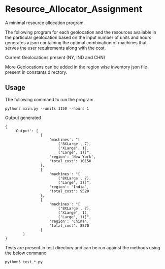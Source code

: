 # Resource_Allocator_Assignment
A minimal resource allocation program. 

The following program for each geolocation and the resources available in the particular geolocation based on the input number of units and hours generates a json containing the optimal combination of machines that serves the user requirements along with the cost.

Current Geolocations present (NY, IND and CHN)

More Geolocations can be added in the region wise inventory json file present in constants directory.

## Usage
The following command to run the program

```
python3 main.py --units 1150 --hours 1
```

Output generated

```
{
    'Output': [ 
                {
                    'machines': "[
                        ('8XLarge', 7), 
                        ('XLarge', 1), 
                        ('Large', 1)]",
                    'region': 'New York',
                    'total_cost': 10150
                },
                {
                    'machines': "[
                        ('8XLarge', 7), 
                        ('Large', 3)]",
                    'region': 'India',
                    'total_cost': 9520
                },
                {
                    'machines': "[
                        ('8XLarge', 7), 
                        ('XLarge', 1), 
                        ('Large', 1)]",
                    'region': 'China',
                    'total_cost': 8570
                }
        ]
}
```
Tests are present in test directory and can be run against the methods using the below command
```
python3 test_*.py
```
